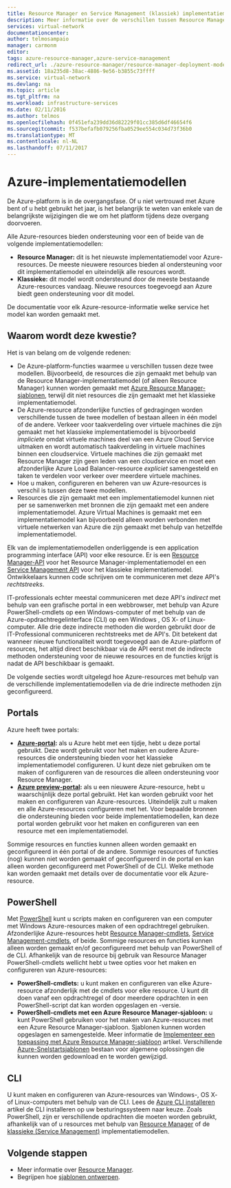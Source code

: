 ```yaml
---
title: Resource Manager en Service Management (klassiek) implementatiemodi | Microsoft Docs
description: Meer informatie over de verschillen tussen Resource Manager en het klassieke implementatiemodel.
services: virtual-network
documentationcenter: 
author: telmosampaio
manager: carmonm
editor: 
tags: azure-resource-manager,azure-service-management
redirect_url: ./azure-resource-manager/resource-manager-deployment-model
ms.assetid: 18a235d8-38ac-4886-9e56-b3855c73ffff
ms.service: virtual-network
ms.devlang: na
ms.topic: article
ms.tgt_pltfrm: na
ms.workload: infrastructure-services
ms.date: 02/11/2016
ms.author: telmos
ms.openlocfilehash: 0f451efa239dd36d82229f01cc385d6df46654f6
ms.sourcegitcommit: f537befafb079256fba0529ee554c034d73f36b0
ms.translationtype: MT
ms.contentlocale: nl-NL
ms.lasthandoff: 07/11/2017
---
```

# <a name="azure-deployment-models"></a>Azure-implementatiemodellen
De Azure-platform is in de overgangsfase.  Of u niet vertrouwd met Azure bent of u hebt gebruikt het jaar, is het belangrijk te weten van enkele van de belangrijkste wijzigingen die we om het platform tijdens deze overgang doorvoeren.

Alle Azure-resources bieden ondersteuning voor een of beide van de volgende implementatiemodellen:

* **Resource Manager:** dit is het nieuwste implementatiemodel voor Azure-resources. De meeste nieuwere resources bieden al ondersteuning voor dit implementatiemodel en uiteindelijk alle resources wordt.   
* **Klassieke:** dit model wordt ondersteund door de meeste bestaande Azure-resources vandaag. Nieuwe resources toegevoegd aan Azure biedt geen ondersteuning voor dit model.

De documentatie voor elk Azure-resource-informatie welke service het model kan worden gemaakt met.

## <a name="why-does-this-matter"></a>Waarom wordt deze kwestie?
Het is van belang om de volgende redenen:

* De Azure-platform-functies waarmee u verschillen tussen deze twee modellen.  Bijvoorbeeld, de resources die zijn gemaakt met behulp van de Resource Manager-implementatiemodel (of alleen Resource Manager) kunnen worden gemaakt met [Azure Resource Manager-sjablonen](azure-resource-manager/resource-group-overview.md#template-deployment), terwijl dit niet resources die zijn gemaakt met het klassieke implementatiemodel.
* De Azure-resource afzonderlijke functies of gedragingen worden verschillende tussen de twee modellen of bestaan alleen in één model of de andere.  Verkeer voor taakverdeling over virtuele machines die zijn gemaakt met het klassieke implementatiemodel is bijvoorbeeld *impliciete* omdat virtuele machines deel van een Azure Cloud Service uitmaken en wordt automatisch taakverdeling in virtuele machines binnen een cloudservice. Virtuele machines die zijn gemaakt met Resource Manager zijn geen leden van een cloudservice en moet een afzonderlijke Azure Load Balancer-resource *expliciet* samengesteld en taken te verdelen voor verkeer over meerdere virtuele machines.  
* Hoe u maken, configureren en beheren van uw Azure-resources is verschil is tussen deze twee modellen.
* Resources die zijn gemaakt met een implementatiemodel kunnen niet per se samenwerken met bronnen die zijn gemaakt met een andere implementatiemodel. Azure Virtual Machines is gemaakt met een implementatiemodel kan bijvoorbeeld alleen worden verbonden met virtuele netwerken van Azure die zijn gemaakt met behulp van hetzelfde implementatiemodel.    

Elk van de implementatiemodellen onderliggende is een application programming interface (API) voor elke resource.  Er is een [Resource Manager-API](https://msdn.microsoft.com/library/azure/dn948464.aspx) voor het Resource Manager-implementatiemodel en een [Service Management API](https://msdn.microsoft.com/library/azure/ee460799.aspx) voor het klassieke implementatiemodel. Ontwikkelaars kunnen code schrijven om te communiceren met deze API's *rechtstreeks*.  

IT-professionals echter meestal communiceren met deze API's *indirect* met behulp van een grafische portal in een webbrowser, met behulp van Azure PowerShell-cmdlets op een Windows-computer of met behulp van de Azure-opdrachtregelinterface (CLI) op een Windows , OS X- of Linux-computer. Alle drie deze indirecte methoden die worden gebruikt door de IT-Professional communiceren rechtstreeks met de API's. Dit betekent dat wanneer nieuwe functionaliteit wordt toegevoegd aan de Azure-platform of resources, het altijd direct beschikbaar via de API eerst met de indirecte methoden ondersteuning voor de nieuwe resources en de functies krijgt is nadat de API beschikbaar is gemaakt.  

De volgende secties wordt uitgelegd hoe Azure-resources met behulp van de verschillende implementatiemodellen via de drie indirecte methoden zijn geconfigureerd.

## <a name="portals"></a>Portals
Azure heeft twee portals:

* **[Azure-portal](https://manage.windowsazure.com):** als u Azure hebt met een tijdje, hebt u deze portal gebruikt. Deze wordt gebruikt voor het maken en oudere Azure-resources die ondersteuning bieden voor het klassieke implementatiemodel configureren. U kunt deze niet gebruiken om te maken of configureren van de resources die alleen ondersteuning voor Resource Manager. 
* **[Azure preview-portal](https://azure.microsoft.com/overview/preview-portal/):** als u een nieuwere Azure-resource, hebt u waarschijnlijk deze portal gebruikt. Het kan worden gebruikt voor het maken en configureren van Azure-resources. Uiteindelijk zult u maken en alle Azure-resources configureren met het. Voor bepaalde bronnen die ondersteuning bieden voor beide implementatiemodellen, kan deze portal worden gebruikt voor het maken en configureren van een resource met een implementatiemodel. 

Sommige resources en functies kunnen alleen worden gemaakt en geconfigureerd in één portal of de andere. Sommige resources of functies (nog) kunnen niet worden gemaakt of geconfigureerd in de portal en kan alleen worden geconfigureerd met PowerShell of de CLI. Welke methode kan worden gemaakt met details over de documentatie voor elk Azure-resource. 

## <a name="powershell"></a>PowerShell
Met [PowerShell](/powershell/azureps-cmdlets-docs) kunt u scripts maken en configureren van een computer met Windows Azure-resources maken of een opdrachtregel gebruiken.  Afzonderlijke Azure-resources hebt [Resource Manager-cmdlets](/powershell/azure/overview), [Service Management-cmdlets](/powershell/azure/overview?view=azuresmps-3.7.0), of beide.  Sommige resources en functies kunnen alleen worden gemaakt en/of geconfigureerd met behulp van PowerShell of de CLI. Afhankelijk van de resource bij gebruik van Resource Manager PowerShell-cmdlets wellicht hebt u twee opties voor het maken en configureren van Azure-resources:

* **PowerShell-cmdlets:** u kunt maken en configureren van elke Azure-resource afzonderlijk met de cmdlets voor elke resource. U kunt dit doen vanaf een opdrachtregel of door meerdere opdrachten in een PowerShell-script dat kan worden opgeslagen en -versie.
* **PowerShell-cmdlets met een Azure Resource Manager-sjabloon:** u kunt PowerShell gebruiken voor het maken van Azure-resources met een Azure Resource Manager-sjabloon. Sjablonen kunnen worden opgeslagen en samengestelde. Meer informatie de [Implementeer een toepassing met Azure Resource Manager-sjabloon](resource-group-template-deploy.md) artikel. Verschillende [Azure-Snelstartsjablonen](https://azure.microsoft.com/documentation/templates/) bestaan voor algemene oplossingen die kunnen worden gedownload en te worden gewijzigd.

## <a name="cli"></a>CLI
U kunt maken en configureren van Azure-resources van Windows-, OS X- of Linux-computers met behulp van de CLI.  Lees de [Azure CLI installeren](cli-install-nodejs.md) artikel de CLI installeren op uw besturingssysteem naar keuze. Zoals PowerShell, zijn er verschillende opdrachten die moeten worden gebruikt, afhankelijk van of u resources met behulp van [Resource Manager](xplat-cli-azure-resource-manager.md) of de [klassieke (Service Management)](virtual-machines/linux/classic/manage-visual-studio.md?toc=%2fazure%2fvirtual-machines%2flinux%2fclassic%2ftoc.json) implementatiemodellen.

## <a name="next-steps"></a>Volgende stappen
* Meer informatie over [Resource Manager](azure-resource-manager/resource-group-overview.md).
* Begrijpen hoe [sjablonen ontwerpen](best-practices-resource-manager-design-templates.md).

